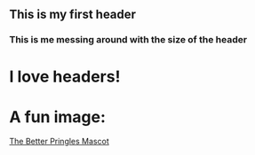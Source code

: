 ## This is my first header
### This is me messing around with the size of the header
# I love headers!

# A fun image:
[The Better Pringles Mascot](https://1000logos.net/wp-content/uploads/2018/12/Pringles-Logo-2009.png)
